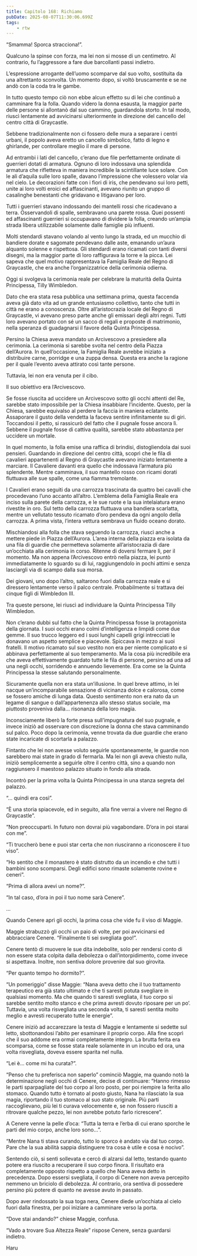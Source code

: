 ```yaml
---
title: Capitolo 168: Richiamo
pubDate: 2025-08-07T11:30:06.699Z
tags:
    - rtw
---
```











“Smamma! Sporca stracciona!”.


Qualcuno la spinse con forza, ma lei non si mosse di un centimetro. Al contrario, fu l’aggressore a fare due barcollanti passi indietro.


L’espressione arrogante dell’uomo scomparve dal suo volto, sostituita da una altrettanto sconvolta. Un momento dopo, si voltò bruscamente e se ne andò con la coda tra le gambe.


In tutto questo tempo  ciò non ebbe alcun effetto su di lei che  continuò a camminare fra la folla. Quando videro la donna esausta, la maggior parte delle persone si allontanò dal suo cammino, guardandola storto. In tal modo, riuscì lentamente ad avvicinarsi ulteriormente in direzione del cancello del centro città di Graycastle.


Sebbene tradizionalmente non ci fossero delle mura a separare i centri urbani, il popolo aveva eretto un cancello simbolico, fatto di legno e ghirlande, per controllare meglio il mare di persone.


Ad entrambi i lati del cancello, c’erano due file perfettamente ordinate di guerrieri dotati di armatura. Ognuno di loro indossava una splendida armatura che rifletteva in maniera incredibile la scintillante luce solare. Con le ali d’aquila sulle loro spalle, davano l’impressione che volessero volar via nel cielo. Le decorazioni fatte con i fiori di iris, che pendevano sui loro petti, unite ai loro volti eroici ed affascinanti, avevano riunito un gruppo di casalinghe benestanti che gridavano e litigavano per loro.


Tutti i guerrieri stavano indossando dei mantelli rossi che ricadevano a terra. Osservandoli di spalle, sembravano una parete rossa. Quei possenti ed affascinanti guerrieri si occupavano di dividere la folla, creando un’ampia strada libera utilizzabile solamente dalle famiglie più influenti.


Molti stendardi stavano volando al vento lungo la strada, ed un mucchio di bandiere dorate e sagomate pendevano dalle aste, emanando un’aura alquanto solenne e rispettosa. Gli stendardi erano ricamati con tanti diversi disegni, ma la maggior parte di loro raffigurava la torre e la picca. Lei sapeva che quel motivo rappresentava la Famiglia Reale del Regno di Graycastle, che era anche l’organizzatrice della cerimonia odierna.


Oggi si svolgeva la cerimonia reale per celebrare la maturità della Quinta Principessa, Tilly Wimbledon.


Dato che era stata resa pubblica una settimana prima, questa faccenda aveva già dato vita ad un grande entusiasmo collettivo, tanto che tutti in città ne erano a conoscenza. Oltre all’aristocrazia locale del Regno di Graycastle, vi avevano preso parte anche gli emissari degli altri regni. Tutti loro avevano portato con sé un sacco di regali e proposte di matrimonio, nella speranza di guadagnarsi il favore della Quinta Principessa.


Persino la Chiesa aveva mandato un Arcivescovo a presiedere alla cerimonia. La cerimonia si sarebbe svolta nel centro della Piazza dell’Aurora. In quell’occasione, la Famiglia Reale avrebbe iniziato a distribuire carne, porridge e una zuppa densa. Questa era anche la ragione per il quale l’evento aveva attirato così tante persone.


Tuttavia, lei non era venuta per il cibo.


Il suo obiettivo era l’Arcivescovo.


Se fosse riuscita ad uccidere un Arcivescovo sotto gli occhi attenti del Re, sarebbe stato impossibile per la Chiesa insabbiare l’incidente. Questo, per la Chiesa, sarebbe equivalso al perdere la faccia in maniera eclatante. Assaporare il gusto della vendetta la faceva sentire infinitamente su di giri. Toccandosi il petto, si rassicurò del fatto che il pugnale fosse ancora lì. Sebbene il pugnale fosse di cattiva qualità, sarebbe stato abbastanza per uccidere un mortale.


In quel momento, la folla emise una raffica di brindisi, distogliendola dai suoi pensieri. Guardando in direzione del centro città, scoprì che le fila di cavalieri appartenenti al Regno di Graycastle avevano iniziato lentamente a marciare. Il Cavaliere davanti era quello che indossava l’armatura più splendente. Mentre camminava, il suo mantello rosso con ricami dorati fluttuava alle sue spalle, come una fiamma tremolante.


I Cavalieri erano seguiti da una carrozza trascinata da quattro bei cavalli che procedevano l’uno accanto all’altro. L’emblema della Famiglia Reale era inciso sulla parete della carrozza, e le sue ruote e la sua intelaiatura erano rivestite in oro. Sul tetto della carrozza fluttuava una bandiera scarlatta, mentre un vellutato tessuto ricamato d’oro pendeva da ogni angolo della carrozza. A prima vista, l’intera vettura sembrava un fluido oceano dorato.


Mischiandosi alla folla che stava seguendo la carrozza, riuscì anche a mettere piede in Piazza dell’Aurora. L’area interna della piazza era isolata da una fila di guardie che permetteva solamente all’aristocrazia di dare un’occhiata alla cerimonia in corso. Ritenne di doversi fermare lì, per il momento. Ma non appena l’Arcivescovo entrò nella piazza, lei puntò immediatamente lo sguardo su di lui, raggiungendolo in pochi attimi e senza lasciargli via di scampo dalla sua morsa.


Dei giovani, uno dopo l’altro, saltarono fuori dalla carrozza reale e si diressero lentamente verso il palco centrale. Probabilmente si trattava dei cinque figli di Wimbledon III.


Tra queste persone, lei riuscì ad individuare la Quinta Principessa Tilly Wimbledon.


Non c’erano dubbi sul fatto che la Quinta Principessa fosse la protagonista della giornata. I suoi occhi erano colmi d’intelligenza e limpidi come due gemme. Il suo trucco leggero ed i suoi lunghi capelli grigi intrecciati le donavano un aspetto semplice e piacevole. Spiccava in mezzo ai suoi fratelli. Il motivo ricamato sul suo vestito non era per niente complicato e si abbinava perfettamente al suo temperamento. Ma la cosa più incredibile era che aveva effettivamente guardato tutte le fila di persone, persino ad una ad una negli occhi, sorridendo e annuendo lievemente. Era come se la Quinta Principessa la stesse salutando personalmente.


Sicuramente quella non era stata un’illusione. In quel breve attimo, in lei nacque un’incomparabile sensazione di vicinanza dolce e calorosa, come se fossero amiche di lunga data. Questo sentimento non era nato da un legame di sangue o dall’appartenenza allo stesso status sociale, ma piuttosto proveniva dalla… risonanza della loro magia.


Inconsciamente liberò la forte presa sull’impugnatura del suo pugnale, e invece iniziò ad osservare con discrezione la donna che stava camminando sul palco. Poco dopo la cerimonia, venne trovata da due guardie che erano state incaricate di scortarla a palazzo.


Fintanto che lei non avesse voluto seguirle spontaneamente, le guardie non sarebbero mai state in grado di fermarla. Ma lei non gli aveva chiesto nulla, iniziò semplicemente a seguirle oltre il centro città, sino a quando non raggiunsero il maestoso palazzo situato in fondo alla strada.


Incontrò per la prima volta la Quinta Principessa in una stanza segreta del palazzo.


“… quindi era così”.


“Ѐ una storia spiacevole, ed in seguito, alla fine verrai a vivere nel Regno di Graycastle”.


“Non preoccuparti. In futuro non dovrai più vagabondare. D’ora in poi starai con me”.


“Ti truccherò bene e puoi star certa che non riusciranno a riconoscere il tuo viso”.


“Ho sentito che il monastero è stato distrutto da un incendio e che tutti i bambini sono scomparsi. Degli edifici sono rimaste solamente rovine e ceneri”.


“Prima di allora avevi un nome?”.


“In tal caso, d’ora in poi il tuo nome sarà Cenere”.


…


Quando Cenere aprì gli occhi, la prima cosa che vide fu il viso di Maggie.


Maggie strabuzzò gli occhi un paio di volte, per poi avvicinarsi ed abbracciare Cenere. “Finalmente ti sei svegliata goo!”.


Cenere tentò di muovere le sue dita indebolite, solo per rendersi conto di non essere stata colpita dalla debolezza o dall’intorpidimento, come invece si aspettava. Inoltre, non sentiva dolore provenire dal suo girovita.


“Per quanto tempo ho dormito?”.


“Un pomeriggio” disse Maggie: “Nana aveva detto che il tuo trattamento terapeutico era già stato ultimato e che ti saresti potuta svegliare in qualsiasi momento. Ma che quando ti saresti svegliata, il tuo corpo si sarebbe sentito molto stanco e che prima avresti dovuto riposare per un po’. Tuttavia, una volta risvegliata una seconda volta, ti saresti sentita molto meglio e avresti recuperato tutte le energie”.


Cenere iniziò ad accarezzare la testa di Maggie e lentamente si sedette sul letto, sbottonandosi l’abito per esaminare il proprio corpo. Alla fine scoprì che il suo addome era ormai completamente integro. La brutta ferita era scomparsa, come se fosse stata reale solamente in un incubo ed ora, una volta risvegliata, doveva essere sparita nel nulla.


“Lei è… come mi ha curata?”.


“Penso che tu preferisca non saperlo” cominciò Maggie, ma quando notò la determinazione negli occhi di Cenere, decise di continuare: “Hanno rimesso le parti sparpagliate del tuo corpo al loro posto, per poi riempire la ferita allo stomaco. Quando tutto è tornato al posto giusto, Nana ha rilasciato la sua magia, riportando il tuo stomaco al suo stato originale. Più parti raccoglievano, più lei ti curava velocemente e, se non fossero riusciti a ritrovare qualche pezzo, lei non avrebbe potuto farlo ricrescere”.


A Cenere venne la pelle d’oca: “Tutta la terra e l’erba di cui erano sporche le parti del mio corpo, anche loro sono…”.


“Mentre Nana ti stava curando, tutto lo sporco è andato via dal tuo corpo. Pare che la sua abilità sappia distinguere tra cosa è utile e cosa è nocivo”.


Sentendo ciò, si sentì sollevata e cercò di alzarsi dal letto, testando quanto potere era riuscito a recuperare il suo corpo finora. Il risultato era completamente opposto rispetto a quello che Nana aveva detto in precedenza. Dopo essersi svegliata, il corpo di Cenere non aveva percepito nemmeno un briciolo di debolezza. Al contrario, ora sentiva di possedere persino più potere di quanto ne avesse avuto in passato.


Dopo aver rindossato la sua toga nera, Cenere diede un’occhiata al cielo fuori dalla finestra, per poi iniziare a camminare verso la porta.


“Dove stai andando?” chiese Maggie, confusa.


“Vado a trovare Sua Altezza Reale” rispose Cenere, senza guardarsi indietro.






Haru




                                


                                



